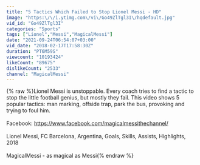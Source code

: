 ```yaml
---
title: "5 Tactics Which Failed to Stop Lionel Messi - HD"
image: "https:\/\/i.ytimg.com\/vi\/Go49ZlTgl3I\/hqdefault.jpg"
vid_id: "Go49ZlTgl3I"
categories: "Sports"
tags: ["Lionel","Messi","MagicalMessi"]
date: "2021-09-24T06:54:07+03:00"
vid_date: "2018-02-17T17:58:30Z"
duration: "PT6M59S"
viewcount: "10193424"
likeCount: "89675"
dislikeCount: "2533"
channel: "MagicalMessi"
---
```

{% raw %}Lionel Messi is unstoppable. Every coach tries to find a tactic to stop the little football genius, but mostly they fail. This video shows 5 popular tactics: man marking, offside trap, park the bus, provoking and trying to foul him. <br /><br />Facebook: <a rel="nofollow" target="blank" href="https://www.facebook.com/magicalmessithechannel/">https://www.facebook.com/magicalmessithechannel/</a><br /><br />Lionel Messi, FC Barcelona, Argentina, Goals, Skills, Assists, Highlights, 2018<br /><br />MagicalMessi - as magical as Messi{% endraw %}
